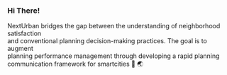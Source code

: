 ### Hi There!

NextUrban bridges the gap between the understanding of neighborhood satisfaction         
and conventional planning decision-making practices. The goal is to augment     
planning performance management through developing a rapid planning      
communication framework for smartcities 📲 🌏

<!--
**NextUrban/NextUrban** is a ✨ _special_ ✨ repository because its `README.md` (this file) appears on your GitHub profile.

